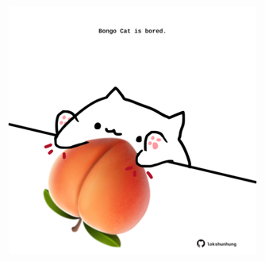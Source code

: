 <!-- built at 14/07/2023, 14:01:00 UTC -->
<p align="center">
  <img width="500" height="500" src="./ReadmeImage.svg">
</p>
